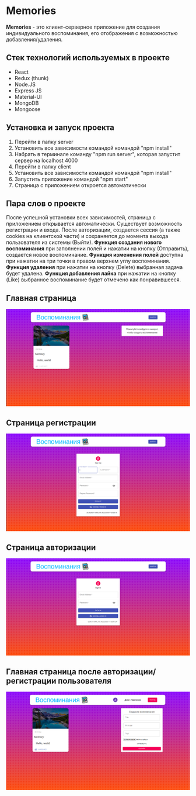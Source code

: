 # Memories

**Memories** - это клиент-серверное приложение для создания индивидуального воспоминания, его отображения с возможностью добавления/удаления.

## Стек технологий используемых в проекте
- React
- Redux (thunk)
- Node.JS
- Express JS
- Material-UI
- MongoDB
- Mongoose

## Установка и запуск проекта
1. Перейти в папку server
2. Установить все зависимости командой командой "npm install"
3. Набрать в терминале команду "npm run server", которая запустит сервер на localhost 4000
4. Перейти в папку client
5. Установить все зависимости командой командой "npm install"
4. Запустить приложение командой "npm start"
5. Страница с приложением откроется автоматически

## Пара слов о проекте
После успешной установки всех зависимостей, страница с приложением открывается автоматически. Существует возможность регистрации и входа. После авторизации, создается сессия (а также cookies на клиентской части) и сохраняется до момента выхода пользователя из системы (Выйти). **Функция создания нового воспоминания** при заполнении полей и нажатии на кнопку (Отправить), создается новое воспоминание. **Функция изменения полей** доступна при нажатии на три точки в правом верхнем углу воспоминания. **Функция удаления** при нажатии на кнопку (Delete) выбранная задача будет удалена. **Функция добавления лайка** при нажатии на кнопку (Like) выбранное воспоминание будет отмечено как понравившееся.

## Главная страница

![Alt-текст](https://github.com/deni061997/memories-app/blob/main/client/public/images/MainPage.png)

## Страница регистрации

![Alt-текст](https://github.com/deni061997/memories-app/blob/main/client/public/images/RegistrationPage.png)

## Страница авторизации

![Alt-текст](https://github.com/deni061997/memories-app/blob/main/client/public/images/AuthorizationPage.png)

## Главная страница после авторизации/регистрации пользователя

![Alt-текст](https://github.com/deni061997/memories-app/blob/main/client/public/images/MainPageAfterRegOrAuth.png)
